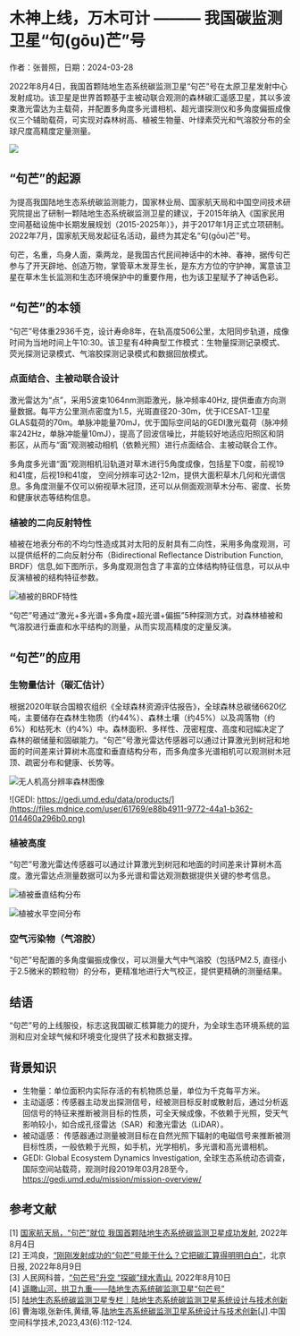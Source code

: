 # 木神上线，万木可计 ——— 我国碳监测卫星“句(gōu)芒”号
作者：张普照，日期：2024-03-28

2022年8月4日，我国首颗陆地生态系统碳监测卫星“句芒”号在太原卫星发射中心发射成功。该卫星是世界首颗基于主被动联合观测的森林碳汇遥感卫星，其以多波束激光雷达为主载荷，并配置多角度多光谱相机、超光谱探测仪和多角度偏振成像仪三个辅助载荷，可实现对森林树高、植被生物量、叶绿素荧光和气溶胶分布的全球尺度高精度定量测量。


![](https://files.mdnice.com/user/61769/aa5fe276-9b5b-4b5f-aff5-ed61868418f0.png)


## “句芒”的起源
为提高我国陆地生态系统碳监测能力，国家林业局、国家航天局和中国空间技术研究院提出了研制一颗陆地生态系统碳监测卫星的建议，于2015年纳入《国家民用空间基础设施中长期发展规划（2015-2025年）》，并于2017年1月正式立项研制。2022年7月，国家航天局发起征名活动，最终为其定名“句(gōu)芒”号。

句芒，名重，鸟身人面，乘两龙，是我国古代民间神话中的木神、春神，据传句芒参与了开天辟地、创造万物，掌管草木发芽生长，是东方方位的守护神，寓意该卫星在草木生长监测和生态环境保护中的重要作用，也为该卫星赋予了神话色彩。

## “句芒”的本领
“句芒”号体重2936千克，设计寿命8年，在轨高度506公里，太阳同步轨道，成像时间为当地时间上午10:30。该卫星有4种典型工作模式：生物量探测记录模式、荧光探测记录模式、气溶胶探测记录模式和数据回放模式。

### 点面结合、主被动联合设计
激光雷达为“点”，采用5波束1064nm测距激光，脉冲频率40Hz, 提供垂直方向测量数据。每平方公里测点密度为1.5，光斑直径20-30m，优于ICESAT-1卫星GLAS载荷的70m。单脉冲能量70mJ，优于国际空间站的GEDI激光载荷（脉冲频率242Hz，单脉冲能量10mJ），提高了回波信噪比，并能较好地适应阳照区和阴影区，从而与“面”观测被动相机（依赖光照）进行点面结合、主被动联合工作。

多角度多光谱“面”观测相机沿轨道对草木进行5角度成像，包括星下0度，前视19和41度，后视19和41度， 空间分辨率可达2-12m，提供大面积草木几何和光谱信息。多角度测量不仅可以俯视草木冠顶，还可以从侧面观测草木分布、密度、长势和健康状态等结构信息。

### 植被的二向反射特性
植被在地表分布的不均匀性造成其对太阳的反射具有二向性，采用多角度观测，可以提供纸杯的二向反射分布（Bidirectional Reflectance Distribution Function, BRDF）信息,如下图所示，多角度观测包含了丰富的立体结构特征信息，可以从中反演植被的结构特征参数。

![植被的BRDF特性](https://files.mdnice.com/user/61769/0900a576-e6e8-4844-9584-0fd4e05aac7f.png)


“句芒”号通过“激光+多光谱+多角度+超光谱+偏振”5种探测方式，对森林植被和气溶胶进行垂直和水平结构的测量，从而实现高精度的定量反演。


## “句芒”的应用


### 生物量估计（碳汇估计）
根据2020年联合国粮农组织《全球森林资源评估报告》，全球森林总碳储6620亿吨，主要储存在森林生物质（约44%）、森林土壤（约45%）以及凋落物（约6%）和枯死木（约4%）中。森林面积、多样性、茂密程度、高度和冠幅决定了森林的碳储量和固碳能力。“句芒”号激光雷达传感器可以通过计算激光到树冠和地面的时间差来计算树木高度和垂直结构分布，而多角度多光谱相机可以观测树木冠顶、疏密分布和健康、长势等。

![无人机高分辨率森林图像](https://files.mdnice.com/user/61769/da6c5a78-41d1-40e2-9c36-cbe556671e7e.png)

![GEDI: https://gedi.umd.edu/data/products/](https://files.mdnice.com/user/61769/e88b4911-9772-44a1-b362-014460a296b0.png)



### 植被高度
“句芒”号激光雷达传感器可以通过计算激光到树冠和地面的时间差来计算树木高度。激光雷达点测量数据可以为多光谱和雷达观测数据提供关键的参考信息。

![植被垂直结构分布](https://files.mdnice.com/user/61769/468bbac7-0812-4af0-8d87-e909bb4daa68.png)

![植被水平空间分布](https://files.mdnice.com/user/61769/0052d6ef-ac9c-48a2-9d23-6ff322296d78.png)

### 空气污染物（气溶胶）
“句芒”号配置的多角度偏振成像仪，可以测量大气中气溶胶（包括PM2.5, 直径小于2.5微米的颗粒物）的分布，更精准地进行大气校正，提供更精确的测量结果。

## 结语
“句芒”号的上线服役，标志这我国碳汇核算能力的提升，为全球生态环境系统的监测和应对全球气候和环境变化提供了技术和数据支撑。

## 背景知识
- 生物量：单位面积内实际存活的有机物质总量，单位为千克每平方米。
- 主动遥感：传感器主动发出探测信号，经被测目标反射或散射后，通过分析返回信号的特征来推断被测目标的性质，可全天候成像，不依赖于光照，受天气影响较小，如合成孔径雷达（SAR）和激光雷达（LiDAR）。
- 被动遥感： 传感器通过测量被测目标在自然光照下辐射的电磁信号来推断被测目标性质，一般依赖于光照，如手机，光学相机，多光谱和高光谱相机。
- GEDI: Global Ecosystem Dynamics Investigation, 全球生态系统动态调查，国际空间站载荷，观测时段2019年03月28至今，https://gedi.umd.edu/mission/mission-overview/


## 参考文献

[1] [国家航天局，“句芒”就位 我国首颗陆地生态系统碳监测卫星成功发射](https://www.cnsa.gov.cn/n6758823/n6758838/c6840767/content.html), 2022年8月4日 <br />
[2] 王鸿良，[“刚刚发射成功的“句芒”号能干什么？它把碳汇算得明明白白"](https://bj.bjd.com.cn/a/202208/09/AP62f20f29e4b0f80526937171.html)，北京日报, 2022年8月9日 <br />
[3] 人民网科普，[“句芒号”升空 “探碳”绿水青山](https://h5.kepuchina.cn/scientificwebsite/article?id=111761), 2022年8月10日 <br />
[4] [遥瞰山河，拱卫九重——陆地生态系统碳监测卫星“句芒号”](https://mp.weixin.qq.com/s?__biz=MzI2MTE3NTI4OQ==&mid=2650558540&idx=1&sn=12e459288056a3abe6aa7046e527d789&scene=21#wechat_redirect) <br />
[5] [陆地生态系统碳监测卫星专栏｜陆地生态系统碳监测卫星系统设计与技术创新](https://mp.weixin.qq.com/s?__biz=MzIxMjE4MjAwOQ==&mid=2247491938&idx=1&sn=42f864edda12ba75135e52f5abe88a84&scene=21#wechat_redirect) <br />
[6] 曹海翊,张新伟,黄缙,等.[陆地生态系统碳监测卫星系统设计与技术创新[J]](http://journal26.magtechjournal.com/kjkxjs/CN/abstract/abstract11515.shtml).中国空间科学技术,2023,43(6):112-124.
